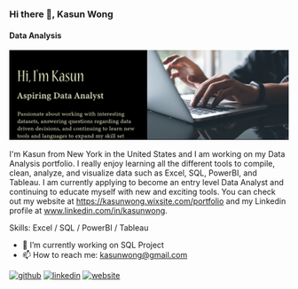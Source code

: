### Hi there 👋, Kasun Wong
#### Data Analysis
![Data Analysis](https://github.com/eTpMaxim/eTpMaxim/blob/main/GitHub%20Banner.png)

I'm Kasun from New York in the United States and I am working on my Data Analysis portfolio. I really enjoy learning all the different tools to compile, clean, analyze, and visualize data such as Excel, SQL, PowerBI, and Tableau. I am currently applying to become an entry level Data Analyst and continuing to educate myself with new and exciting tools. You can check out my website at https://kasunwong.wixsite.com/portfolio and my Linkedin profile at www.linkedin.com/in/kasunwong.

Skills: Excel / SQL / PowerBI / Tableau

- 🔭 I’m currently working on SQL Project 
- 📫 How to reach me: kasunwong@gmail.com 


[<img src='https://cdn.jsdelivr.net/npm/simple-icons@3.0.1/icons/github.svg' alt='github' height='40'>](https://github.com/eTpMaxim)  [<img src='https://cdn.jsdelivr.net/npm/simple-icons@3.0.1/icons/linkedin.svg' alt='linkedin' height='40'>](https://www.linkedin.com/in/www.linkedin.com/in/kasunwong/)  [<img src='https://cdn.jsdelivr.net/npm/simple-icons@3.0.1/icons/icloud.svg' alt='website' height='40'>](https://kasunwong.wixsite.com/portfolio)  

